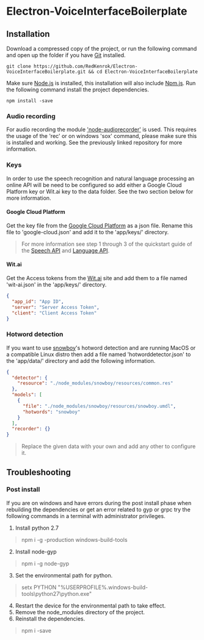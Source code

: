 # Electron-VoiceInterfaceBoilerplate

## Installation
Download a compressed copy of the project, or run the following command and open up the folder if you have [Git](https://git-scm.com) installed.
```
git clone https://github.com/RedKenrok/Electron-VoiceInterfaceBoilerplate.git && cd Electron-VoiceInterfaceBoilerplate
```

Make sure [Node.js](htpps://nodejs.org) is installed, this installation will also include [Npm.js](htpps://npmjs.org). Run the following command install the project dependencies.
```
npm install -save
```

### Audio recording
For audio recording the module ['node-audiorecorder'](https://github.com/RedKenrok/node-audiorecorder) is used. This requires the usage of the 'rec' or on windows 'sox' command, please make sure this is installed and working. See the previously linked repository for more information.

### Keys
In order to use the speech recognition and natural language processing an online API will be need to be configured so add either a Google Cloud Platform key or Wit.ai key to the data folder. See the two section below for more information.

#### Google Cloud Platform
Get the key file from the [Google Cloud Platform](https://console.cloud.google.com) as a json file. Rename this file to 'google-cloud.json' and add it to the 'app/keys/' directory.

> For more information see step 1 through 3 of the quickstart guide of the [Speech API](https://github.com/googleapis/nodejs-speech/#quickstart) and [Language API](https://github.com/googleapis/nodejs-language/#quickstart).

#### Wit.ai
Get the Access tokens from the [Wit.ai](https://wit.ai) site and add them to a file named 'wit-ai.json' in the 'app/keys/' directory.

```JSON
{
  "app_id": "App ID",
  "server": "Server Access Token",
  "client": "Client Access Token"
}
```

### Hotword detection
If you want to use [snowboy](https://snowboy.kitt.ai)'s hotword detection and are running MacOS or a compatible Linux distro then add a file named 'hotworddetector.json' to the 'app/data/' directory and add the following information.

```JSON
{
  "detector": {
    "resource": "./node_modules/snowboy/resources/common.res"
  },
  "models": [
    {
      "file": "./node_modules/snowboy/resources/snowboy.umdl",
      "hotwords": "snowboy"
    }
  ],
  "recorder": {}
}
```

> Replace the given data with your own and add any other to configure it.

## Troubleshooting

### Post install

If you are on windows and have errors during the post install phase when rebuilding the dependencies or get an error related to gyp or grpc try the following commands in a terminal with administrator privileges.
1. Install python 2.7
> npm i -g -production windows-build-tools
2. Install node-gyp
> npm i -g node-gyp
3. Set the environmental path for python.
> setx PYTHON "%USERPROFILE%\.windows-build-tools\python27\python.exe"
4. Restart the device for the environmental path to take effect.
5. Remove the node_modules directory of the project.
6. Reinstall the dependencies.
> npm i -save
